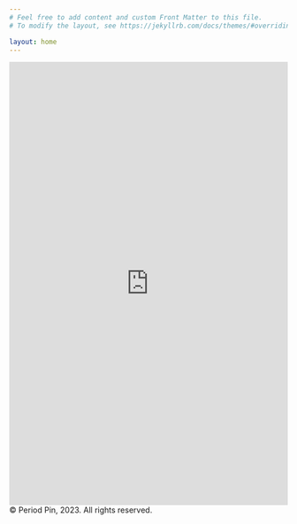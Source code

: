 ```yaml
---
# Feel free to add content and custom Front Matter to this file.
# To modify the layout, see https://jekyllrb.com/docs/themes/#overriding-theme-defaults

layout: home
---
```

<iframe width="100%" height="800" src="https://periodpin.shinyapps.io/mapDemo/" frameborder="0" allowfullscreen="1" allow="geolocation *"> </iframe>

<br>
© Period Pin, 2023. All rights reserved.